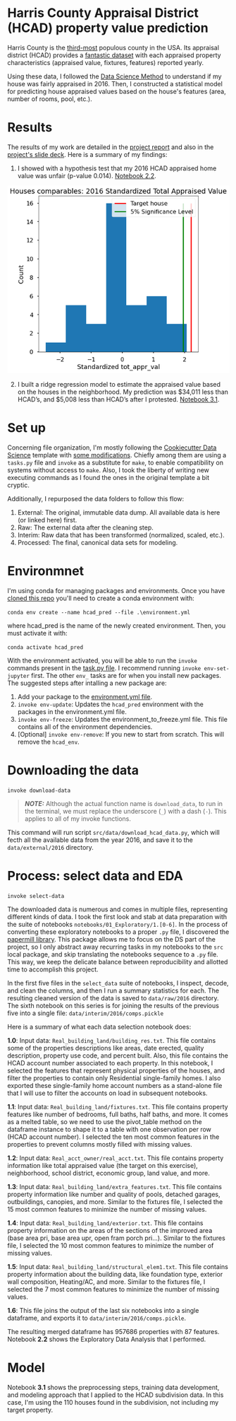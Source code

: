 # Harris County Appraisal District (HCAD) property value prediction
Harris County is the [third-most](https://en.wikipedia.org/wiki/List_of_the_most_populous_counties_in_the_United_States) populous county in the USA. Its appraisal district (HCAD) provides a [fantastic dataset](https://pdata.hcad.org/download/index.html) with each appraised property characteristics (appraised value, fixtures, features) reported yearly.

Using these data, I followed the [Data Science Method](https://medium.com/@aiden.dataminer/the-data-science-method-dsm-a-framework-on-how-to-take-your-data-science-projects-to-the-next-91f9fd81e5d1) to understand if my house was fairly appraised in 2016. Then, I constructed a statistical model for predicting house appraised values based on the house's features (area, number of rooms, pool, etc.).

# Results
The results of my work are detailed in the [project report](reports/Capstone_final_report.ipynb) and also in the [project's slide deck](reports/Capstone_Two_Final_presentation.pdf). Here is a summary of my findings:

1. I showed with a hypothesis test that my 2016 HCAD appraised home value was unfair (p-value 0.014). [Notebook 2.2](notebooks/01_Exploratory/2.2-rp-hcad-eda-appraised-value-perc-diff-subdiv-comps-hypothesis-test.ipynb).

![Hypothesis test](reports/figures/hypothesis_test.png)

2. I built a ridge regression model to estimate the appraised value based on the houses in the neighborhood. My prediction was $34,011 less than HCAD’s, and $5,008 less than HCAD’s after I protested. [Notebook 3.1](notebooks/01_Exploratory/3.1-rp-hcad-preprocessing_data_split_CV_feature_selection_and_modeling.ipynb).


# Set up
Concerning file organization, I'm mostly following the [Cookiecutter Data Science](https://drivendata.github.io/cookiecutter-data-science/) template with [some modifications](https://github.com/RafaelPinto/simplified_project_cookiecutter). Chiefly among them are using a `tasks.py` file and `invoke` as a substitute for `make`, to enable compatibility on systems without access to `make`. Also, I took the liberty of writing new executing commands as I found the ones in the original template a bit cryptic.

Additionally, I repurposed the data folders to follow this flow:
1. External: The original, immutable data dump. All available data is here (or linked here) first.
2. Raw: The external data after the cleaning step.
3. Interim: Raw data that has been transformed (normalized, scaled, etc.).
4. Processed: The final, canonical data sets for modeling.

# Environmnet
I'm using conda for managing packages and environments. Once you have [cloned this repo](https://github.com/RafaelPinto/hcad_pred.git) you'll need to create a conda environment with:

`conda env create --name hcad_pred --file .\environment.yml`

where hcad_pred is the name of the newly created environment. Then, you must activate it with:

`conda activate hcad_pred`

With the environment activated, you will be able to run the `invoke` commands present in the [task.py file](tasks.py). I recommend running `invoke env-set-jupyter` first. The other `env_` tasks are for when you install new packages. The suggested steps after intalling a new package are:

1. Add your package to the [environment.yml file](environment.yml). 
2. `invoke env-update`: Updates the `hcad_pred` environment with the packages in the environment.yml file.
3. `invoke env-freeze`: Updates the environment_to_freeze.yml file. This file contains all of the environment dependencies.
4. [Optional] `invoke env-remove`: If you new to start from scratch. This will remove the `hcad_env`.

# Downloading the data
`invoke download-data`

> **_NOTE:_**  Although the actual function name is `download_data`, to run in the terminal, we must replace the underscore (`_`) with a dash (`-`). This applies to all of my invoke functions.

This command will run script `src/data/download_hcad_data.py`, which will fecth all the available data from the year 2016, and save it to the `data/external/2016` directory.

# Process: select data and EDA
`invoke select-data`

The downloaded data is numerous and comes in multiple files, representing different kinds of data. I took the first look and stab at data preparation with the suite of notebooks `notebooks/01_Exploratory/1.[0-6]`. In the process of converting these exploratory notebooks to a proper `.py` file, I discovered the [papermill library](https://papermill.readthedocs.io/en/latest/). This package allows me to focus on the DS part of the project, so I only abstract away recurring tasks in my notebooks to the `src` local package, and skip translating the notebooks sequence to a `.py` file. This way, we keep the delicate balance between reproducibility and allotted time to accomplish this project.

In the first five files in the `select_data` suite of notebooks, I inspect, decode, and clean the columns, and then I run a summary statistics for each. The resulting cleaned version of the data is saved to `data/raw/2016` directory. The sixth notebook on this series is for joining the results of the previous five into a single file: `data/interim/2016/comps.pickle`

Here is a summary of what each data selection notebook does:

**1.0**: Input data: `Real_building_land/building_res.txt`. This file contains some of the properties descriptions like areas, date erected, quality description, property use code, and percent built. Also, this file contains the HCAD account number associated to each property. In this notebook, I selected the features that represent physical properties of the houses, and filter the properties to contain only Residential single-family homes. I also exported these single-family home account numbers as a stand-alone file that I will use to filter the accounts on load in subsequent notebooks.

**1.1**: Input data: `Real_building_land/fixtures.txt`. This file contains property features like number of bedrooms, full baths, half baths, and more. It comes as a melted table, so we need to use the pivot_table method on the dataframe instance to shape it to a table with one observation per row (HCAD account number). I selected the ten most common features in the properties to prevent columns mostly filled with missing values.

**1.2**: Input data: `Real_acct_owner/real_acct.txt`. This file contains property information like total appraised value (the target on this exercise), neighborhood, school district, economic group, land value, and more.

**1.3**: Input data: `Real_building_land/extra_features.txt`. This file contains property information like number and quality of pools, detached garages, outbuildings, canopies, and more. Similar to the fixtures file, I selected the 15 most common features to minimize the number of missing values.

**1.4**: Input data: `Real_building_land/exterior.txt`. This file contains property information on the areas of the sections of the improved area (base area pri, base area upr, open fram porch pri...). Similar to the fixtures file, I selected the 10 most common features to minimize the number of missing values.

**1.5**: Input data: `Real_building_land/structural_elem1.txt`. This file contains property information about the building data, like foundation type, exterior wall composition, Heating/AC, and more. Similar to the fixtures file, I selected the 7 most common features to minimize the number of missing values.

**1.6**: This file joins the output of the last six notebooks into a single dataframe, and exports it to `data/interim/2016/comps.pickle`.

The resulting merged dataframe has 957686 properties with 87 features. Notebook **2.2** shows the Exploratory Data Analysis that I performed.

# Model
Notebook **3.1** shows the preprocessing steps, training data development, and modeling approach that I applied to the HCAD subdivision data. In this case, I'm using the 110 houses found in the subdivision, not including my target property.